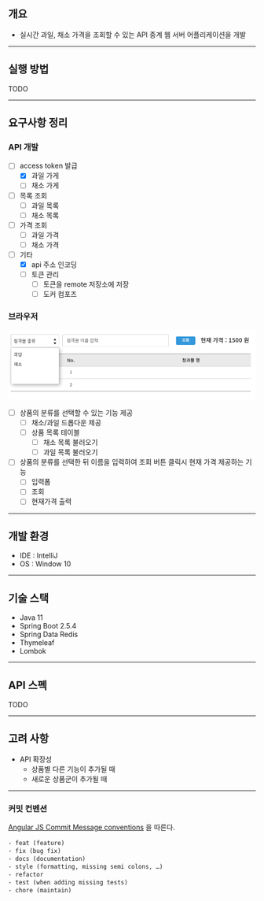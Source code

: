 
## 개요

- 실시간 과일, 채소 가격을 조회할 수 있는 API 중계 웹 서버 어플리케이션을 개발
---
## 실행 방법

TODO

---

## 요구사항 정리

### API 개발

- [ ] access token 발급
  - [X] 과일 가게
  - [ ] 채소 가게
- [ ] 목록 조회
  - [ ] 과일 목록
  - [ ] 채소 목록
- [ ] 가격 조회
  - [ ] 과일 가격
  - [ ] 채소 가격
- [ ] 기타
  - [X] api 주소 인코딩
  - [ ] 토큰 관리  
    - [ ] 토큰을 remote 저장소에 저장
    - [ ] 도커 컴포즈
  
### 브라우저

![images/main.png](image/main.png)

- [ ] 상품의 분류를 선택할 수 있는 기능 제공
  - [ ] 채소/과일 드롭다운 제공
  - [ ] 상품 목록 테이블
    - [ ] 채소 목록 불러오기
    - [ ] 과일 목록 불러오기
- [ ] 상품의 분류를 선택한 뒤 이름을 입력하여 조회 버튼 클릭시 현재 가격 제공하는 기능
  - [ ] 입력폼
  - [ ] 조회
  - [ ] 현재가격 출력
---
## 개발 환경

- IDE : IntelliJ
- OS : Window 10
---
## 기술 스택

- Java 11
- Spring Boot 2.5.4
- Spring Data Redis  
- Thymeleaf
- Lombok
---
## API 스펙

TODO

---
## 고려 사항
- API 확장성
  - 상품별 다른 기능이 추가될 때
  - 새로운 상품군이 추가될 때  

---
### 커밋 컨벤션

[Angular JS Commit Message conventions](https://gist.github.com/stephenparish/9941e89d80e2bc58a153#allowed-type) 을 따른다.

```text
- feat (feature)
- fix (bug fix)
- docs (documentation)
- style (formatting, missing semi colons, …)
- refactor
- test (when adding missing tests)
- chore (maintain)
```